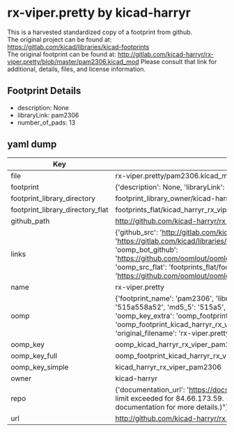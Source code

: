 # rx-viper.pretty by kicad-harryr  
This is a harvested standardized copy of a footprint from github.  
The original project can be found at:  
https://gitlab.com/kicad/libraries/kicad-footprints  
The original footprint can be found at:
http://gitlab.com/kicad-harryr/rx-viper.pretty/blob/master/pam2306.kicad_mod
Please consult that link for additional, details, files, and license information.  
## Footprint Details
* description: None  
* libraryLink: pam2306  
* number_of_pads: 13  
## yaml dump  
| Key | Value |  
| --- | --- |  
| file | rx-viper.pretty/pam2306.kicad_mod |  
| footprint | {'description': None, 'libraryLink': 'pam2306', 'number_of_pads': 13} |  
| footprint_library_directory | footprint_library_owner/kicad-harryr_rx-viper.pretty |  
| footprint_library_directory_flat | footprints_flat/kicad_harryr_rx_viper_pam2306/working |  
| github_path | http://github.com/kicad-harryr/rx-viper.pretty/blob/master/pam2306.kicad_mod |  
| links | {'github_src': 'http://gitlab.com/kicad-harryr/rx-viper.pretty/blob/master/pam2306.kicad_mod', 'github_src_repo': 'https://gitlab.com/kicad/libraries/kicad-footprints', 'oomp_bot': 'footprints/kicad_harryr_rx_viper_pam2306/working', 'oomp_bot_github': 'https://github.com/oomlout/oomlout_oomp_footprint_bot/tree/main/footprints/kicad_harryr_rx_viper_pam2306/working', 'oomp_src_flat': 'footprints_flat/footprints_flat/kicad_harryr_rx_viper_pam2306/working', 'oomp_src_flat_github': 'https://github.com/oomlout/oomlout_oomp_footprint_src/tree/main/footprints_flat/kicad_harryr_rx_viper_pam2306/working'} |  
| name | rx-viper.pretty |  
| oomp | {'footprint_name': 'pam2306', 'library_name': 'rx_viper', 'md5': '515a558a52a5acc2a1a7f4faaf6e69ee', 'md5_10': '515a558a52', 'md5_5': '515a5', 'md5_6': '515a55', 'oomp_key': 'oomp_kicad_harryr_rx_viper_pam2306', 'oomp_key_extra': 'oomp_footprint_kicad_harryr_rx_viper_pam2306', 'oomp_key_full': 'oomp_footprint_kicad_harryr_rx_viper_pam2306_515a55', 'oomp_key_simple': 'kicad_harryr_rx_viper_pam2306', 'original_filename': 'rx-viper.pretty/pam2306.kicad_mod', 'owner_name': 'kicad_harryr'} |  
| oomp_key | oomp_kicad_harryr_rx_viper_pam2306 |  
| oomp_key_full | oomp_footprint_kicad_harryr_rx_viper_pam2306 |  
| oomp_key_simple | kicad_harryr_rx_viper_pam2306 |  
| owner | kicad-harryr |  
| repo | {'documentation_url': 'https://docs.github.com/rest/overview/resources-in-the-rest-api#rate-limiting', 'message': "API rate limit exceeded for 84.66.173.59. (But here's the good news: Authenticated requests get a higher rate limit. Check out the documentation for more details.)"} |  
| url | http://github.com/kicad-harryr/rx-viper.pretty |  

